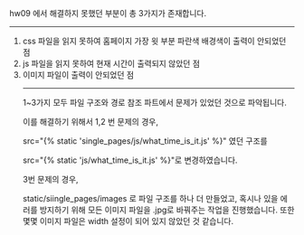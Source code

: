 hw09 에서 해결하지 못했던 부분이 총 3가지가 존재합니다. <hr>
1. css 파일을 읽지 못하여 홈페이지 가장 윗 부분 파란색 배경색이 출력이 안되었던 점
2. js 파일을  읽지 못하여 현재 시간이 출력되지 않았던 점
3. 이미지 파일이 출력이 안되었던 점   <hr>
1~3가지 모두 파일 구조와 경로 참조 파트에서 문제가 있었던 것으로 파악됩니다.  <p>
이를 해결하기 위해서 1,2 번 문제의 경우, <p> src="{% static 'single_pages/js/what_time_is_it.js' %}" 였던 구조를 <p>
src="{% static 'js/what_time_is_it.js' %}"로 변경하였습니다. <p>
3번 문제의 경우, <p> static/siingle_pages/images 로 파일 구조를 하나 더 만들었고, 혹시나 있을 에러를 방지하기 위해
모든 이미지 파일을 .jpg로 바꿔주는 작업을 진행했습니다. 또한 몇몇 이미지 파일은 width 설정이 되어 있지 않았던 것 같습니다. 
 
